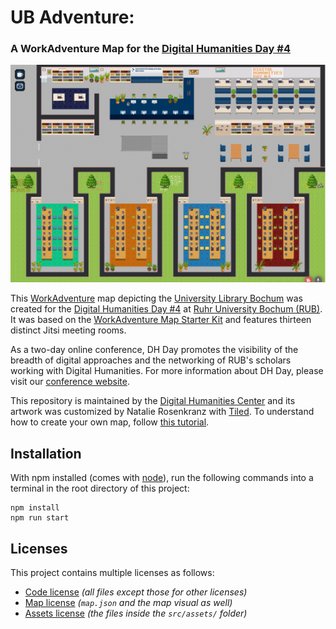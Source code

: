 # UB Adventure:
### A WorkAdventure Map for the [Digital Humanities Day #4](https://dhday.rub.de/)

![University Library Bochum map](./UB-Adventure.png)

This [WorkAdventure](https://workadventu.re) map depicting the [University Library Bochum](http://www.ub.rub.de/) was created for the [Digital Humanities Day #4](https://dhday.rub.de/) at [Ruhr University Bochum (RUB)](https://www.ruhr-uni-bochum.de/). It was based on the [WorkAdventure Map Starter Kit](https://github.com/thecodingmachine/workadventure-map-starter-kit) and features thirteen distinct Jitsi meeting rooms.

As a two-day online conference, DH Day promotes the visibility of the breadth of digital approaches and the networking of RUB's scholars working with Digital Humanities. For more information about DH Day, please visit our [conference website](https://dhday.rub.de/).

This repository is maintained by the [Digital Humanities Center](https://dh.ub.rub.de/) and its artwork was customized by Natalie Rosenkranz with [Tiled](https://www.mapeditor.org/). To understand how to create your own map, follow [this tutorial](https://workadventu.re/map-building).

## Installation

With npm installed (comes with [node](https://nodejs.org/en/)), run the following commands into a terminal in the root directory of this project:

```shell
npm install
npm run start
```

## Licenses

This project contains multiple licenses as follows:

* [Code license](./LICENSE.code) *(all files except those for other licenses)*
* [Map license](./LICENSE.map) *(`map.json` and the map visual as well)*
* [Assets license](./LICENSE.assets) *(the files inside the `src/assets/` folder)*
